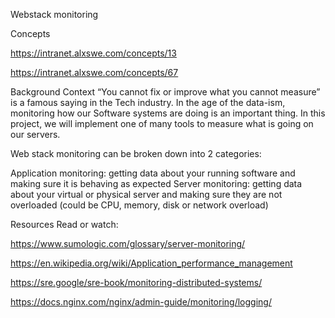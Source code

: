 Webstack monitoring

Concepts

https://intranet.alxswe.com/concepts/13

https://intranet.alxswe.com/concepts/67


Background Context
“You cannot fix or improve what you cannot measure” is a famous saying in the Tech industry. In the age of the data-ism, monitoring how our Software systems are doing is an important thing. In this project, we will implement one of many tools to measure what is going on our servers.

Web stack monitoring can be broken down into 2 categories:

Application monitoring: getting data about your running software and making sure it is behaving as expected
Server monitoring: getting data about your virtual or physical server and making sure they are not overloaded (could be CPU, memory, disk or network overload)


Resources
Read or watch:

https://www.sumologic.com/glossary/server-monitoring/

https://en.wikipedia.org/wiki/Application_performance_management

https://sre.google/sre-book/monitoring-distributed-systems/

https://docs.nginx.com/nginx/admin-guide/monitoring/logging/
